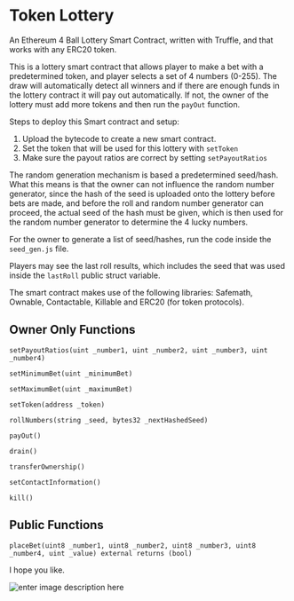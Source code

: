 # Token Lottery
An Ethereum 4 Ball Lottery Smart Contract, written with Truffle, and that works with any ERC20 token.

This is a lottery smart contract that allows player to make a bet with a predetermined token, and player selects a set of 4 numbers (0-255). The draw will automatically detect all winners and if there are enough funds in the lottery contract it will pay out automatically. If not, the owner of the lottery must add more tokens and then run the `payOut` function.

Steps to deploy this Smart contract and setup:

 1. Upload the bytecode to create a new smart contract.
 2. Set the token that will be used for this lottery with `setToken`
 3. Make sure the payout ratios are correct by setting `setPayoutRatios`

The random generation mechanism is based a predetermined seed/hash. What this means is that the owner can not influence the random number generator, since the hash of the seed is uploaded onto the lottery before bets are made, and before the roll and random number generator can proceed, the actual seed of the hash must be given, which is then used for the random number generator to determine the 4 lucky numbers.

For the owner to generate a list of seed/hashes, run the code inside the `seed_gen.js` file.

Players may see the last roll results, which includes the seed that was used inside the `lastRoll` public struct variable.

The smart contract makes use of the following libraries: Safemath, Ownable, Contactable, Killable and ERC20 (for token protocols).

## Owner Only Functions

    setPayoutRatios(uint _number1, uint _number2, uint _number3, uint _number4)
    
    setMinimumBet(uint _minimumBet)

    setMaximumBet(uint _maximumBet)

    setToken(address _token)

    rollNumbers(string _seed, bytes32 _nextHashedSeed)

    payOut()
    
    drain()
    
    transferOwnership()
    
    setContactInformation()
    
    kill()
    

## Public Functions

    placeBet(uint8 _number1, uint8 _number2, uint8 _number3, uint8 _number4, uint _value) external returns (bool)


I hope you like.

![enter image description here](https://rfventer.github.io/images/RFV_grey_101.png)
